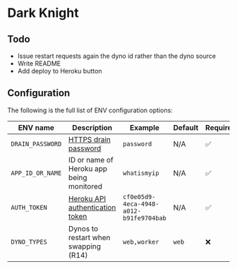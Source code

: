 # Dark Knight

## Todo

- Issue restart requests again the dyno id rather than the dyno source
- Write README
- Add deploy to Heroku button

## Configuration

The following is the full list of ENV configuration options:

| ENV name | Description | Example | Default | Required |
|---|---|---|---|---|
| `DRAIN_PASSWORD` | [HTTPS drain password](https://devcenter.heroku.com/articles/log-drains#https-drains)  | `password` | N/A |✅ |
| `APP_ID_OR_NAME` | ID or name of Heroku app being monitored | `whatismyip` | N/A | ✅ |
| `AUTH_TOKEN` | [Heroku API authentication token](https://devcenter.heroku.com/articles/platform-api-quickstart#authentication) | `cf0e05d9-4eca-4948-a012-b91fe9704bab` | N/A | ✅ |
| `DYNO_TYPES` | Dynos to restart when swapping (R14) | `web,worker` | `web` | ❌ |
